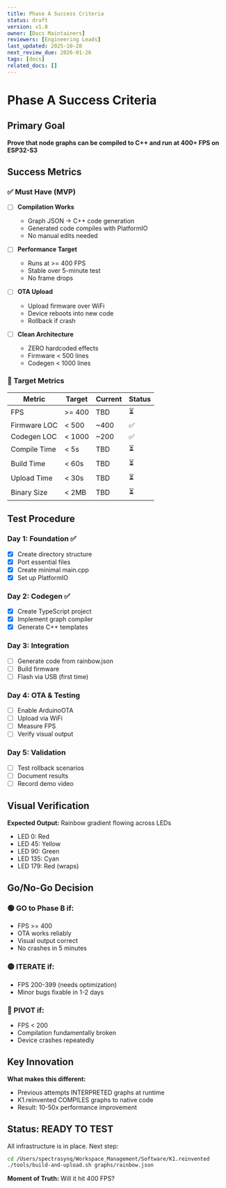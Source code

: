 ```yaml
---
title: Phase A Success Criteria
status: draft
version: v1.0
owner: [Docs Maintainers]
reviewers: [Engineering Leads]
last_updated: 2025-10-28
next_review_due: 2026-01-26
tags: [docs]
related_docs: []
---
```

# Phase A Success Criteria

## Primary Goal
**Prove that node graphs can be compiled to C++ and run at 400+ FPS on ESP32-S3**

## Success Metrics

### ✅ Must Have (MVP)
- [ ] **Compilation Works**
  - Graph JSON → C++ code generation
  - Generated code compiles with PlatformIO
  - No manual edits needed

- [ ] **Performance Target**
  - Runs at >= 400 FPS
  - Stable over 5-minute test
  - No frame drops

- [ ] **OTA Upload**
  - Upload firmware over WiFi
  - Device reboots into new code
  - Rollback if crash

- [ ] **Clean Architecture**
  - ZERO hardcoded effects
  - Firmware < 500 lines
  - Codegen < 1000 lines

### 🎯 Target Metrics

| Metric | Target | Current | Status |
|--------|--------|---------|--------|
| FPS | >= 400 | TBD | ⏳ |
| Firmware LOC | < 500 | ~400 | ✅ |
| Codegen LOC | < 1000 | ~200 | ✅ |
| Compile Time | < 5s | TBD | ⏳ |
| Build Time | < 60s | TBD | ⏳ |
| Upload Time | < 30s | TBD | ⏳ |
| Binary Size | < 2MB | TBD | ⏳ |

## Test Procedure

### Day 1: Foundation ✅
- [x] Create directory structure
- [x] Port essential files
- [x] Create minimal main.cpp
- [x] Set up PlatformIO

### Day 2: Codegen ✅
- [x] Create TypeScript project
- [x] Implement graph compiler
- [x] Generate C++ templates

### Day 3: Integration
- [ ] Generate code from rainbow.json
- [ ] Build firmware
- [ ] Flash via USB (first time)

### Day 4: OTA & Testing
- [ ] Enable ArduinoOTA
- [ ] Upload via WiFi
- [ ] Measure FPS
- [ ] Verify visual output

### Day 5: Validation
- [ ] Test rollback scenarios
- [ ] Document results
- [ ] Record demo video

## Visual Verification

**Expected Output:** Rainbow gradient flowing across LEDs
- LED 0: Red
- LED 45: Yellow
- LED 90: Green
- LED 135: Cyan
- LED 179: Red (wraps)

## Go/No-Go Decision

### 🟢 GO to Phase B if:
- FPS >= 400
- OTA works reliably
- Visual output correct
- No crashes in 5 minutes

### 🟡 ITERATE if:
- FPS 200-399 (needs optimization)
- Minor bugs fixable in 1-2 days

### 🔴 PIVOT if:
- FPS < 200
- Compilation fundamentally broken
- Device crashes repeatedly

## Key Innovation

**What makes this different:**
- Previous attempts INTERPRETED graphs at runtime
- K1.reinvented COMPILES graphs to native code
- Result: 10-50x performance improvement

## Status: READY TO TEST

All infrastructure is in place. Next step:
```bash
cd /Users/spectrasynq/Workspace_Management/Software/K1.reinvented
./tools/build-and-upload.sh graphs/rainbow.json
```

**Moment of Truth:** Will it hit 400 FPS?
